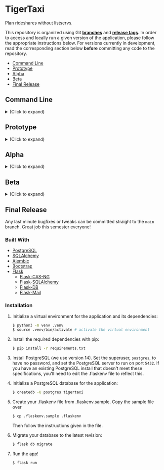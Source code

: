 # TigerTaxi

Plan rideshares without listservs.

This repository is organized using Git [**branches**](https://git-scm.com/book/en/v2/Git-Branching-Basic-Branching-and-Merging) and [**release tags**](https://git-scm.com/book/en/v2/Git-Basics-Tagging). In order to access and locally run a given version of the application, please follow the appropriate instructions below. For versions currently in development, read the corresponding section below **before** committing any code to the repository.

- [Command Line](#command-line)
- [Prototype](#prototype)
- [Alpha](#alpha)
- [Beta](#beta)
- [Final Release](#final-release)

## Command Line
<details>
  <summary>(Click to expand)</summary>

(**Note:** This version of TigerTaxi was a pre-prototype experiment meant to help flesh out our database design. As of now, only the user creation and ride search functionality is implemented.)

In order to begin using the command line version of the app, move to its tag using `git checkout command-line`. Then, run the database initialization script using `python3 dbinit.py`, making sure that you've activated the Python virtual environment. After this step, you should see a new file `tigertaxi.sqlite` in your repository directory. `dbinit.py` simply executes each of the SQL commands found in `setup.sql`, so if you'd like to add dummy data to the sqlite database, or alter any of its fields, you can do so by deleting `tigertaxi.sqlite`, editing `setup.sql`, and running `dbinit.py` again.

The command line application takes two arguments, `username` and `action`. To perform a given action, execute the command `python3 tigertaxi.py example_name example_action` and follow the prompts given by the program. If you don't already have a user in the database, you'll need to create one using `python3 tigertaxi.py example_name create_user` before performing any other action. You can use `python3 tigertaxi.py -h` to see each of the actions available in the program.
</details>

## Prototype
<details>
  <summary>(Click to expand)</summary>

### **Built With**

- [Flask](https://flask.palletsprojects.com/en/2.0.x/)
  - [Flask-WTF](https://flask-wtf.readthedocs.io/en/1.0.x/)
  - [Flask-DB](https://github.com/nickjj/flask-db#migrating-from-using-alembic-directly-or-flask-migrate)
  - [Flask-Login](https://flask-login.readthedocs.io/en/latest/)
- [TailwindCSS](https://tailwindcss.com/)
- [PostgreSQL](https://www.postgresql.org/)
  - [psycopg2](https://www.psycopg.org/)
- [SQLAlchemy](https://www.sqlalchemy.org/)
  - [Flask-SQLAlchemy](https://flask-sqlalchemy.palletsprojects.com/en/2.x/)
- [Alembic](https://alembic.sqlalchemy.org/en/latest/)

### **Installation**
1. Install the Yarn package manager:
    ```sh
    npm install --global yarn
    ```

2. Install the Node dependencies (listed in `package.json`):
    ```sh
    yarn install
    ```

3. Initialize a virtual environment for the application and its dependencies:
    ```sh
    $ python3 -m venv .venv
    $ source .venv/bin/activate # activate the virtual environment
    ```

4. Install the required dependencies with pip:
    ```sh
    $ pip install -r requirements.txt
    ```

5. Install PostgreSQL (we use version 14). Set the superuser,
`postgres`, to have no password, and set the PostgreSQL
server to run on port `5432`. If you have an existing PostgreSQL
install that doesn't meet these specifications, you'll need to edit the
.flaskenv file to run the app.

6. Initialize a PostgreSQL database for the application:
    ```sh
    $ createdb -U postgres tigertaxi
    ```

7. Migrate your database to the latest revision:
    ```sh
    $ flask db migrate
    ```
8. Create a `.flaskenv` file:
```sh
$ touch .flaskenv
```

9. Copy the contents from `.flaskenv.sample` to your `.flaskenv` Follow the instructions to create your own secret key. **This is very important: The app will not run without a secret key!**
### **First Things First**
You want to make sure that your terminal environment has the necessary environment variables, otherwise the app will complain with some gnarly looking errors.

To load environment variables:
```sh
$ source .flaskenv
```

Always remember to do this at least once before doing anything below.

### **Slap the Database**

Flask-DB provides a simplified CLI for the Alembic database migration
tool. Visit the links above for more information on either library.

To seed the DB:
```sh
$ flask db seed
```
To drop, create, migrate, and seed the DB:
```sh
$ flask db reset
```
To automatically generate a migration after modifying a model:
```sh
$ flask db migrate revision --autogenerate -m "migration description"
```
The migration message is optional, but it would be very cool if you include it!

To upgrade your DB to the lastest migration:
```sh
$ flask db migrate
```

### **Go To Shell**
To test business logic on the models and other programmatic stuff:
```sh
$ flask shell
```

### **Serve the App-etizer**

To run the web app/server:
```sh
$ flask run
```
</details>

## Alpha
<details>
  <summary>(Click to expand)</summary>

### **Built With**
- [PostgreSQL](https://www.postgresql.org/)
- [SQLAlchemy](https://www.sqlalchemy.org/)
- [Alembic](https://alembic.sqlalchemy.org/en/latest/)
- [Bootstrap](https://getbootstrap.com/docs/4.6/getting-started/introduction/)
- [Flask](https://flask.palletsprojects.com/en/2.0.x/)
  - [Flask-WTF](https://flask-wtf.readthedocs.io/en/1.0.x/)
  - [Flask-CAS-NG](https://github.com/MasterRoshan/flask-cas-ng)
  - [Flask-SQLAlchemy](https://flask-sqlalchemy.palletsprojects.com/en/2.x/)
  - [Flask-DB](https://github.com/nickjj/flask-db#migrating-from-using-alembic-directly-or-flask-migrate)
  - [Flask-Mail](https://pythonhosted.org/Flask-Mail/)


### **Installation**

1. Initialize a virtual environment for the application and its dependencies:
    ```sh
    $ python3 -m venv .venv
    $ source .venv/bin/activate # activate the virtual environment
    ```

2. Install the required dependencies with pip:
    ```sh
    $ pip install -r requirements.txt
    ```

3. Install PostgreSQL (we use version 14). Set the superuser,
`postgres`, to have no password, and set the PostgreSQL
server to run on port `5432`. If you have an existing PostgreSQL
install that doesn't meet these specifications, you'll need to edit the
.flaskenv file to reflect this.

4. Initialize a PostgreSQL database for the application:
    ```sh
    $ createdb -U postgres tigertaxi
    ```

5. Create your .flaskenv file from .flaskenv.sample. Copy the sample
   file over
    ```sh
    $ cp .flaskenv.sample .flaskenv
    ```
    Then follow the instructions given in the file.

6. Migrate your database to the latest revision:
    ```sh
    $ flask db migrate
    ```

7. Run the app!
    ```sh
    $ flask run
    ```

### **Database Usage**

We're currently still using Flask-DB, SQLAlchemy, and Alembic, so you should follow the same process as in the prototype to make any database changes.

</details>

## Beta

<details>
  <summary>(Click to expand)</summary>

### **Built With**
- [PostgreSQL](https://www.postgresql.org/)
- [SQLAlchemy](https://www.sqlalchemy.org/)
- [Alembic](https://alembic.sqlalchemy.org/en/latest/)
- [Bootstrap](https://getbootstrap.com/docs/4.6/getting-started/introduction/)
- [Flask](https://flask.palletsprojects.com/en/2.0.x/)
  - [Flask-CAS-NG](https://github.com/MasterRoshan/flask-cas-ng)
  - [Flask-SQLAlchemy](https://flask-sqlalchemy.palletsprojects.com/en/2.x/)
  - [Flask-DB](https://github.com/nickjj/flask-db#migrating-from-using-alembic-directly-or-flask-migrate)
  - [Flask-Mail](https://pythonhosted.org/Flask-Mail/)


### **Installation**

1. Initialize a virtual environment for the application and its dependencies:
    ```sh
    $ python3 -m venv .venv
    $ source .venv/bin/activate # activate the virtual environment
    ```

2. Install the required dependencies with pip:
    ```sh
    $ pip install -r requirements.txt
    ```

3. Install PostgreSQL (we use version 14). Set the superuser,
`postgres`, to have no password, and set the PostgreSQL
server to run on port `5432`. If you have an existing PostgreSQL
install that doesn't meet these specifications, you'll need to edit the
.flaskenv file to reflect this.

4. Initialize a PostgreSQL database for the application:
    ```sh
    $ createdb -U postgres tigertaxi
    ```

5. Create your .flaskenv file from .flaskenv.sample. Copy the sample
   file over
    ```sh
    $ cp .flaskenv.sample .flaskenv
    ```
    Then follow the instructions given in the file.

6. Migrate your database to the latest revision:
    ```sh
    $ flask db migrate
    ```

7. Run the app!
    ```sh
    $ flask run
    ```

### **Database Usage**

We're currently still using Flask-DB, SQLAlchemy, and Alembic, so you should follow the same process as in the prototype to make any database changes.

</details>

## Final Release

Any last minute bugfixes or tweaks can be committed straight to the `main`
branch. Great job this semester everyone!

### **Built With**
- [PostgreSQL](https://www.postgresql.org/)
- [SQLAlchemy](https://www.sqlalchemy.org/)
- [Alembic](https://alembic.sqlalchemy.org/en/latest/)
- [Bootstrap](https://getbootstrap.com/docs/4.6/getting-started/introduction/)
- [Flask](https://flask.palletsprojects.com/en/2.0.x/)
  - [Flask-CAS-NG](https://github.com/MasterRoshan/flask-cas-ng)
  - [Flask-SQLAlchemy](https://flask-sqlalchemy.palletsprojects.com/en/2.x/)
  - [Flask-DB](https://github.com/nickjj/flask-db#migrating-from-using-alembic-directly-or-flask-migrate)
  - [Flask-Mail](https://pythonhosted.org/Flask-Mail/)


### **Installation**

1. Initialize a virtual environment for the application and its dependencies:
    ```sh
    $ python3 -m venv .venv
    $ source .venv/bin/activate # activate the virtual environment
    ```

2. Install the required dependencies with pip:
    ```sh
    $ pip install -r requirements.txt
    ```

3. Install PostgreSQL (we use version 14). Set the superuser,
`postgres`, to have no password, and set the PostgreSQL
server to run on port `5432`. If you have an existing PostgreSQL
install that doesn't meet these specifications, you'll need to edit the
.flaskenv file to reflect this.

4. Initialize a PostgreSQL database for the application:
    ```sh
    $ createdb -U postgres tigertaxi
    ```

5. Create your .flaskenv file from .flaskenv.sample. Copy the sample
   file over
    ```sh
    $ cp .flaskenv.sample .flaskenv
    ```
    Then follow the instructions given in the file.

6. Migrate your database to the latest revision:
    ```sh
    $ flask db migrate
    ```

7. Run the app!
    ```sh
    $ flask run
    ```
